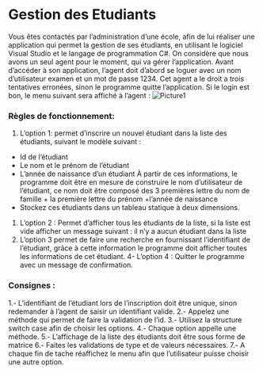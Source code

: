 # Gestion des Etudiants
Vous êtes contactés par l’administration d’une école, afin de lui réaliser une application qui permet la gestion de ses étudiants, en utilisant le logiciel Visual Studio et le langage de programmation C#.
On considère que nous avons un seul agent pour le moment, qui va gérer l’application.
Avant d’accéder à son application, l’agent doit d’abord se loguer avec un nom d’utilisateur examen et un mot de passe 1234.
Cet agent a le droit a trois tentatives erronées, sinon le programme quitte l’application.
Si le login est bon, le menu suivant sera affiché à l’agent :
 ![Picture1](https://github.com/mgracnazareno/GestiondesEtudiants/assets/47845955/175ac334-f922-4513-969c-0aecb993e292)

### Règles de fonctionnement:
1.	L’option 1: permet d’inscrire un nouvel étudiant dans la liste des étudiants, suivant le modèle suivant :
-	Id de l’étudiant 
-	Le nom et le prénom de l’étudiant
-	L’année de naissance d’un étudiant
À partir de ces informations, le programme doit être en mesure de construire
le nom d’utilisateur de l’étudiant, ce nom doit être composé des 3 premières lettre du nom de famille + la première lettre du prénom +l’année de naissance
-	Stockez ces étudiants dans un tableau statique à deux dimensions.
1.	L’option 2 : Permet d’afficher tous les étudiants de la liste, si la liste est vide afficher un message suivant : il n’y a aucun étudiant dans la liste
1.	L’option 3 permet de faire une recherche en fournissant l’identifiant de l’étudiant, grâce à cette information le programme doit afficher toutes les informations de cet étudiant.
4-	L’option 4 : Quitter le programme avec un message de confirmation.
 	
### Consignes :
1.-	L’identifiant de l’étudiant lors de l’inscription doit être unique, sinon redemander à l’agent de saisir un identifiant valide.
2.-	Appelez une méthode qui permet de faire la validation de l’id.
3.-	Utilisez la structure switch case afin de choisir les options.
4.-	Chaque option appelle une méthode.
5.-	L’affichage de la liste des étudiants doit être sous forme de matrice
6.-	Faites les validations de type et de valeurs nécessaires.
7.-	A chaque fin de tache réaffichez le menu afin que l’utilisateur puisse choisir une autre option.
